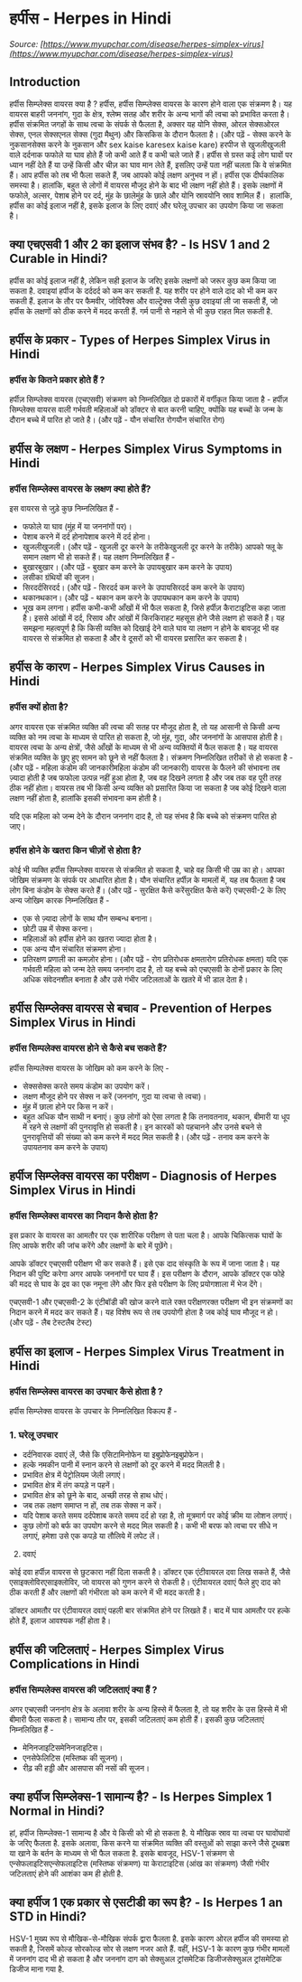# हर्पीस - Herpes in Hindi
_Source: [https://www.myupchar.com/disease/herpes-simplex-virus](https://www.myupchar.com/disease/herpes-simplex-virus)_

## Introduction
हर्पीस सिम्प्लेक्स वायरस क्या है ?
हर्पीस, हर्पीस सिम्प्लेक्स वायरस के कारण होने वाला एक संक्रमण है। यह वायरस बाहरी जननांग, गुदा के क्षेत्र, श्लेष्म सतह और शरीर के अन्य भागों की त्वचा को प्रभावित करता है।
हर्पीस संक्रमित जगहों के साथ त्वचा के संपर्क से फैलता है, अक्सर यह योनि सेक्स, ओरल सेक्सओरल सेक्स, एनल सेक्सएनल सेक्स (गुदा मैथुन) और किसकिस के दौरान फैलता है।
(और पढ़ें - सेक्स करने के नुकसानसेक्स करने के नुकसान और sex kaise karesex kaise kare)
हरपीज से खुजलीखुजली वाले दर्दनाक फफोले या घाव होते हैं जो कभी आते हैं व कभी चले जाते हैं। हर्पीस से ग्रस्त कई लोग घावों पर ध्यान नहीं देते हैं या उन्हें किसी और चीज़ का घाव मान लेते हैं, इसलिए उन्हें पता नहीं चलता कि वे संक्रमित हैं। आप हर्पीस को तब भी फैला सकते हैं, जब आपको कोई लक्षण अनुभव न हों।
हर्पीस एक दीर्घकालिक समस्या है। हालांकि, बहुत से लोगों में वायरस मौजूद होने के बाद भी लक्षण नहीं होते हैं। इसके लक्षणों में फफोले, अल्सर, पेशाब होने पर दर्द, मुंह के छालेमुंह के छाले और योनि स्रावयोनि स्राव शामिल हैं। 
हालांकि, हर्पीस का कोई इलाज नहीं है, इसके इलाज के लिए दवाएं और घरेलू उपचार का उपयोग किया जा सकता है।

## क्या एचएसवी 1 और 2 का इलाज संभव है? - Is HSV 1 and 2 Curable in Hindi?
हर्पीस का कोई इलाज नहीं है, लेकिन सही इलाज के जरिए इसके लक्षणों को जरूर कुछ कम किया जा सकता है. दवाइयां हर्पीज के दर्ददर्द को कम कर सकती हैं. यह शरीर पर होने वाले दाद को भी कम कर सकती हैं. इलाज के तौर पर फैमवीर, जोविरैक्स और वाल्ट्रेक्स जैसी कुछ दवाइयां ली जा सकती हैं, जो हर्पीस के लक्षणों को ठीक करने में मदद करती हैं. गर्म पानी से नहाने से भी कुछ राहत मिल सकती है.

## हर्पीस के प्रकार - Types of Herpes Simplex Virus in Hindi
### हर्पीस के कितने प्रकार होते हैं ?
हर्पीज़ सिम्प्लेक्स वायरस (एचएसवी) संक्रमण को निम्नलिखित दो प्रकारों में वर्गीकृत किया जाता है -
हर्पीज़ सिम्प्लेक्स वायरस वाली गर्भवती महिलाओं को डॉक्टर से बात करनी चाहिए, क्योंकि यह बच्चों के जन्म के दौरान बच्चे में पारित हो जाते है।
(और पढ़ें - यौन संचारित रोगयौन संचारित रोग)

## हर्पीस के लक्षण - Herpes Simplex Virus Symptoms in Hindi
### हर्पीस सिम्प्लेक्स वायरस के लक्षण क्या होते हैं?
इस वायरस से जुड़े कुछ निम्नलिखित हैं -
- फफोले या घाव (मुंह में या जननांगों पर)।
- पेशाब करने में दर्द होनापेशाब करने में दर्द होना।
- खुजलीखुजली। (और पढ़ें - खुजली दूर करने के तरीकेखुजली दूर करने के तरीके)
आपको फ्लू के समान लक्षण भी हो सकते हैं। यह लक्षण निम्नलिखित हैं -
- बुखारबुखार। (और पढ़ें - बुखार कम करने के उपायबुखार कम करने के उपाय)
- लसीका ग्रंथियों की सूजन।
- सिरदर्दसिरदर्द। (और पढ़ें - सिरदर्द कम करने के उपायसिरदर्द कम करने के उपाय)
- थकानथकान। (और पढ़ें - थकान कम करने के उपायथकान कम करने के उपाय)
- भूख कम लगना।
हर्पीस कभी-कभी आँखों में भी फैल सकता है, जिसे हर्पीज़ कैराटाइटिस कहा जाता है। इससे आंखों में दर्द, रिसाव और आंखों में किरकिराहट महसूस होने जैसे लक्षण हो सकते हैं।
यह समझना महत्वपूर्ण है कि किसी व्यक्ति को दिखाई देने वाले घाव या लक्षण न होने के बावजूद भी वह वायरस से संक्रमित हो सकता है और वे दूसरों को भी वायरस प्रसारित कर सकता है।

## हर्पीस के कारण - Herpes Simplex Virus Causes in Hindi
### हर्पीस क्यों होता है?
अगर वायरस एक संक्रमित व्यक्ति की त्वचा की सतह पर मौजूद होता है, तो यह आसानी से किसी अन्य व्यक्ति को नम त्वचा के माध्यम से पारित हो सकता है, जो मुंह, गुदा, और जननांगों के आसपास होती है। वायरस त्वचा के अन्य क्षेत्रों, जैसे आँखों के माध्यम से भी अन्य व्यक्तियों में फैल सकता है।
यह वायरस संक्रमित व्यक्ति के छुए हुए सामन को छूने से नहीं फैलता है।
संक्रमण निम्नलिखित तरीकों से हो सकता है -
(और पढ़ें - महिला कंडोम की जानकारीमहिला कंडोम की जानकारी)
वायरस के फैलने की संभावना तब ज़्यादा होती है जब फफोला उत्पन्न नहीं हुआ होता है, जब वह दिखने लगता है और जब तक वह पूरी तरह ठीक नहीं होता। वायरस तब भी किसी अन्य व्यक्ति को प्रसारित किया जा सकता है जब कोई दिखने वाला लक्षण नहीं होता है, हालांकि इसकी संभावना कम होती है।

यदि एक महिला को जन्म देने के दौरान जननांग दाद है, तो यह संभव है कि बच्चे को संक्रमण पारित हो जाए।
### हर्पीस होने के खतरा किन चीज़ों से होता है?
कोई भी व्यक्ति हर्पीस सिम्प्लेक्स वायरस से संक्रमित हो सकता है, चाहे वह किसी भी उम्र का हो। आपका जोखिम संक्रमण के संपर्क पर आधारित होता है।
यौन संचारित हर्पीज़ के मामलों में, यह तब फैलता है जब लोग बिना कंडोम के सेक्स करते हैं।
(और पढ़ें - सुरक्षित कैसे करेंसुरक्षित कैसे करें)
एचएसवी-2 के लिए अन्य जोखिम कारक निम्नलिखित हैं -
- एक से ज़्यादा लोगों के साथ यौन सम्बन्ध बनाना।
- छोटी उम्र में सेक्स करना।
- महिलाओं को हर्पीस होने का खतरा ज्यादा होता है।
- एक अन्य यौन संचारित संक्रमण होना।
- प्रतिरक्षण प्रणाली का कमज़ोर होना। (और पढ़ें - रोग प्रतिरोधक क्षमतारोग प्रतिरोधक क्षमता)
यदि एक गर्भवती महिला को जन्म देते समय जननांग दाद है, तो यह बच्चे को एचएसवी के दोनों प्रकार के लिए अधिक संवेदनशील बनाता है और उसे गंभीर जटिलताओं के खतरे में भी डाल देता है।

## हर्पीस सिम्प्लेक्स वायरस से बचाव - Prevention of Herpes Simplex Virus in Hindi
### हर्पीस सिम्पलेक्स वायरस होने से कैसे बच सकते हैं?
हर्पीस सिम्पलेक्स वायरस के जोखिम को कम करने के लिए -
- सेक्ससेक्स करते समय कंडोम का उपयोग करें।
- लक्षण मौजूद होने पर सेक्स न करें (जननांग, गुदा या त्वचा से त्वचा)।
- मुंह में छाला होने पर किस न करें।
- बहुत अधिक यौन साथी न बनाएं।
कुछ लोगों को ऐसा लगता है कि तनावतनाव, थकान, बीमारी या धूप में रहने से लक्षणों की पुनरावृत्ति हो सकती है। इन कारकों को पहचानने और उनसे बचने से पुनरावृत्तियों की संख्या को कम करने में मदद मिल सकती है।
(और पढ़ें - तनाव कम करने के उपायतनाव कम करने के उपाय)

## हर्पीज सिम्प्लेक्स वायरस का परीक्षण - Diagnosis of Herpes Simplex Virus in Hindi
### हर्पीस सिम्प्लेक्स वायरस का निदान कैसे होता है?
इस प्रकार के वायरस का आमतौर पर एक शारीरिक परीक्षण से पता चला है। आपके चिकित्सक घावों के लिए आपके शरीर की जांच करेंगे और लक्षणों के बारे में पूछेंगे।

आपके डॉक्टर एचएसवी परीक्षण भी कर सकते हैं। इसे एक दाद संस्कृति के रूप में जाना जाता है। यह निदान की पुष्टि करेगा अगर आपके जननांगों पर घाव हैं। इस परीक्षण के दौरान, आपके डॉक्टर एक फोहे की मदद से घाव के द्रव का एक नमूना लेंगे और फिर इसे परीक्षण के लिए प्रयोगशाला में भेज देंगे।

एचएसवी-1 और एचएसवी-2 के एंटीबॉडी की खोज करने वाले रक्त परीक्षणरक्त परीक्षण भी इन संक्रमणों का निदान करने में मदद कर सकते हैं। यह विशेष रूप से तब उपयोगी होता है जब कोई घाव मौजूद न हो।
(और पढ़ें - लैब टेस्टलैब टेस्ट)

## हर्पीस का इलाज - Herpes Simplex Virus Treatment in Hindi
### हर्पीस सिम्प्लेक्स वायरस का उपचार कैसे होता है ?
हर्पीस सिम्प्लेक्स वायरस के उपचार के निम्नलिखित विकल्प हैं -
### 1. घरेलू उपचार
- दर्दनिवारक दवाएं लें, जैसे कि एसिटामिनोफेन या इबुप्रोफेनइबुप्रोफेन।
- हल्के नमकीन पानी में स्नान करने से लक्षणों को दूर करने में मदद मिलती है।
- प्रभावित क्षेत्र में पेट्रोलियम जेली लगाएं।
- प्रभावित क्षेत्र में तंग कपड़े न पहनें।
- प्रभावित क्षेत्र को छूने के बाद, अच्छी तरह से हाथ धोएं।
- जब तक लक्षण समाप्त न हों, तब तक सेक्स न करें।
- यदि पेशाब करते समय दर्दपेशाब करते समय दर्द हो रहा है, तो मूत्रमार्ग पर कोई क्रीम या लोशन लगाएं।
- कुछ लोगों को बर्फ का उपयोग करने से मदद मिल सकती है। कभी भी बरफ को त्वचा पर सीधे न लगाएं, हमेशा उसे एक कपड़े या तौलिये में लपेट लें।
2. दवाएं
कोई दवा हर्पीज़ वायरस से छुटकारा नहीं दिला सकती है। डॉक्टर एक एंटीवायरल दवा लिख सकते हैं, जैसे एसाइक्लोविरएसाइक्लोविर, जो वायरस को गुणन करने से रोकती है। एंटीवायरल दवाएं फैले हुए दाद को ठीक करती हैं और लक्षणों की गंभीरता को कम करने में भी मदद करती है।
डॉक्टर आमतौर पर एंटीवायरल दवाएं पहली बार संक्रमित होने पर लिखते हैं। बाद में घाव आमतौर पर हल्के होते हैं, इलाज आवश्यक नहीं होता है।

## हर्पीस की जटिलताएं - Herpes Simplex Virus Complications in Hindi
### हर्पीस सिम्पलेक्स वायरस की जटिलताएं क्या हैं ?
अगर एचएसवी जननांग क्षेत्र के अलावा शरीर के अन्य हिस्से में फैलता है, तो यह शरीर के उस हिस्से में भी बीमारी फैला सकता है। सामान्य तौर पर, इसकी जटिलताएं कम होती हैं। इसकी कुछ जटिलताएं निम्नलिखित हैं -
- मेनिनजाइटिसमेनिनजाइटिस।
- एनसेफेलिटिस (मस्तिष्क की सूजन)।
- रीढ़ की हड्डी और आसपास की नसों की सूजन।

## क्या हर्पीज सिम्प्लेक्स-1 सामान्य है? - Is Herpes Simplex 1 Normal in Hindi?
हां, हर्पीज सिम्प्लेक्स-1 सामान्य है और ये किसी को भी हो सकता है. ये मौखिक स्राव या त्वचा पर घावोंघावों के जरिए फैलता है. इसके अलावा, किस करने या संक्रमित व्यक्ति की वस्तुओं को साझा करने जैसे टूथब्रश या खाने के बर्तन के माध्यम से भी फैल सकता है. इसके बावजूद, HSV-1 संक्रमण से एन्सेफलाइटिसएन्सेफलाइटिस (मस्तिष्क संक्रमण) या केराटाइटिस (आंख का संक्रमण) जैसी गंभीर जटिलताएं होने की आशंका कम ही होती है.

## क्या हर्पीज 1 एक प्रकार से एसटीडी का रूप है? - Is Herpes 1 an STD in Hindi?
HSV-1 मुख्य रूप से मौखिक-से-मौखिक संपर्क द्वारा फैलता है. इसके कारण ओरल हर्पीज की समस्या हो सकती है, जिसमें कोल्ड सोरकोल्ड सोर से लक्षण नजर आते हैं. वहीं, HSV-1 के कारण कुछ गंभीर मामलों में जननांग दाद भी हो सकता है और जननांग दाग को सेक्सुअल ट्रांसमेटिक डिजीजसेक्सुअल ट्रांसमेटिक डिजीज माना गया है.

